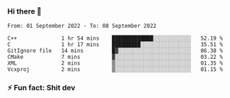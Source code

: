 ### Hi there 👋
<!--START_SECTION:waka-->

```text
From: 01 September 2022 - To: 08 September 2022

C++              1 hr 54 mins    █████████████░░░░░░░░░░░░   52.19 %
C                1 hr 17 mins    █████████░░░░░░░░░░░░░░░░   35.51 %
GitIgnore file   14 mins         █▓░░░░░░░░░░░░░░░░░░░░░░░   06.38 %
CMake            7 mins          ▓░░░░░░░░░░░░░░░░░░░░░░░░   03.22 %
XML              2 mins          ▒░░░░░░░░░░░░░░░░░░░░░░░░   01.35 %
Vcxproj          2 mins          ▒░░░░░░░░░░░░░░░░░░░░░░░░   01.15 %
```

<!--END_SECTION:waka-->
<!--
**TG4LAaron/TG4LAaron** is a ✨ _special_ ✨ repository because its `README.md` (this file) appears on your GitHub profile.

Here are some ideas to get you started:

- 🔭 I’m currently working on ...
- 🌱 I’m currently learning ...
- 👯 I’m looking to collaborate on ...
- 🤔 I’m looking for help with ...
- 💬 Ask me about ...
- 📫 How to reach me: ...
- 😄 Pronouns: ...
- ⚡ Fun fact: ...
-->
### ⚡ Fun fact: Shit dev
